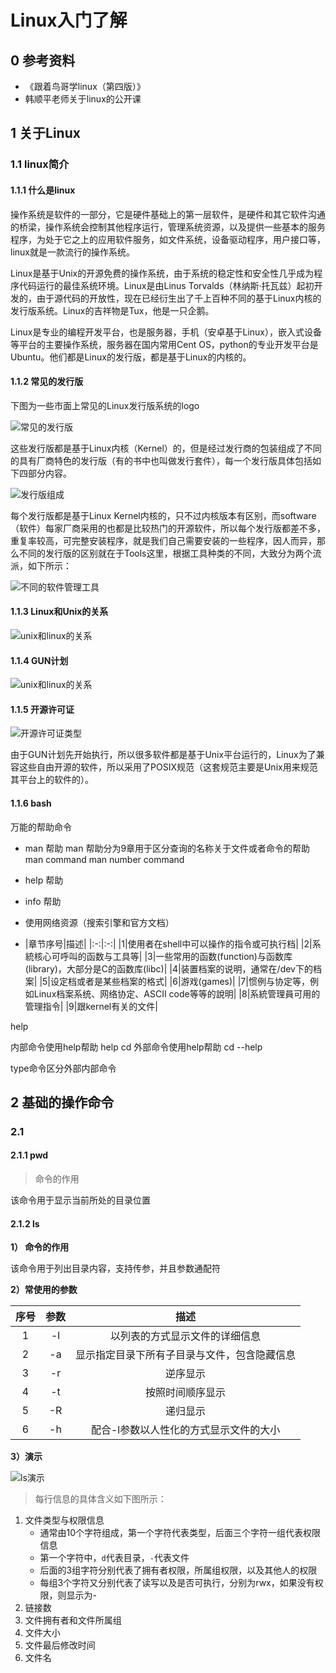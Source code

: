 # Linux入门了解

## 0 参考资料

- 《跟着鸟哥学linux（第四版）》
- 韩顺平老师关于linux的公开课

## 1 关于Linux

### 1.1 linux简介

#### 1.1.1 什么是linux

操作系统是软件的一部分，它是硬件基础上的第一层软件，是硬件和其它软件沟通的桥梁，操作系统会控制其他程序运行，管理系统资源，以及提供一些基本的服务程序，为处于它之上的应用软件服务，如文件系统，设备驱动程序，用户接口等，linux就是一款流行的操作系统。

Linux是基于Unix的开源免费的操作系统，由于系统的稳定性和安全性几乎成为程序代码运行的最佳系统环境。Linux是由Linus Torvalds（林纳斯·托瓦兹）起初开发的，由于源代码的开放性，现在已经衍生出了千上百种不同的基于Linux内核的发行版系统。Linux的吉祥物是Tux，他是一只企鹅。  

Linux是专业的编程开发平台，也是服务器，手机（安卓基于Linux），嵌入式设备等平台的主要操作系统，服务器在国内常用Cent OS，python的专业开发平台是Ubuntu。他们都是Linux的发行版，都是基于Linux的内核的。

#### 1.1.2 常见的发行版

下图为一些市面上常见的Linux发行版系统的logo

![常见的发行版](./res/001.png)

这些发行版都是基于Linux内核（Kernel）的，但是经过发行商的包装组成了不同的具有厂商特色的发行版（有的书中也叫做发行套件），每一个发行版具体包括如下四部分内容。

![发行版组成](./res/002.png)

每个发行版都是基于Linux Kernel内核的，只不过内核版本有区别，而software（软件）每家厂商采用的也都是比较热门的开源软件，所以每个发行版都差不多，重复率较高，可完整安装程序，就是我们自己需要安装的一些程序，因人而异，那么不同的发行版的区别就在于Tools这里，根据工具种类的不同，大致分为两个流派，如下所示：

![不同的软件管理工具](./res/003.png)

#### 1.1.3 Linux和Unix的关系

![unix和linux的关系](./res/004.png)

#### 1.1.4 GUN计划

![unix和linux的关系](./res/005.png)

#### 1.1.5 开源许可证

![开源许可证类型](./res/006.png)

由于GUN计划先开始执行，所以很多软件都是基于Unix平台运行的，Linux为了兼容这些自由开源的软件，所以采用了POSIX规范（这套规范主要是Unix用来规范其平台上的软件的）。

#### 1.1.6 bash

万能的帮助命令

- man 帮助
man 帮助分为9章用于区分查询的名称关于文件或者命令的帮助
man command
man number command
- help 帮助

- info 帮助

- 使用网络资源（搜索引擎和官方文档）
- |章节序号|描述|
|:-:|:-:|
|1|使用者在shell中可以操作的指令或可执行档|
|2|系統核心可呼叫的函数与工具等|
|3|一些常用的函数(function)与函数库(library)，大部分是C的函数库(libc)|
|4|装置档案的说明，通常在/dev下的档案|
|5|设定档或者是某些档案的格式|
|6|游戏(games)|
|7|惯例与协定等，例如Linux档案系统、网络协定、ASCII code等等的說明|
|8|系統管理員可用的管理指令|
|9|跟kernel有关的文件|

help 

内部命令使用help帮助
help cd
外部命令使用help帮助
cd --help

type命令区分外部内部命令

## 2 基础的操作命令

### 2.1 

#### 2.1.1 pwd

> 命令的作用  

该命令用于显示当前所处的目录位置

#### 2.1.2 ls

**1） 命令的作用**

该命令用于列出目录内容，支持传参，并且参数通配符

**2）常使用的参数**

|序号|参数|描述|
|:--:|:--:|:--:|
|1|-l|以列表的方式显示文件的详细信息|
|2|-a|显示指定目录下所有子目录与文件，包含隐藏信息|
|3|-r|逆序显示|
|4|-t|按照时间顺序显示|
|5|-R|递归显示|
|6|-h|配合-l参数以人性化的方式显示文件的大小|

**3）演示**

![ls演示](./res/007.png)

> 每行信息的具体含义如下图所示：

1. 文件类型与权限信息
   - 通常由10个字符组成，第一个字符代表类型，后面三个字符一组代表权限信息
   -  第一个字符中，`d`代表目录，`-`代表文件
   -  后面的3组字符分别代表了拥有者权限，所属组权限，以及其他人的权限
   -  每组3个字符又分别代表了读写以及是否可执行，分别为rwx，如果没有权限，则显示为-
2. 链接数
3. 文件拥有者和文件所属组
4. 文件大小
5. 文件最后修改时间 
6. 文件名



